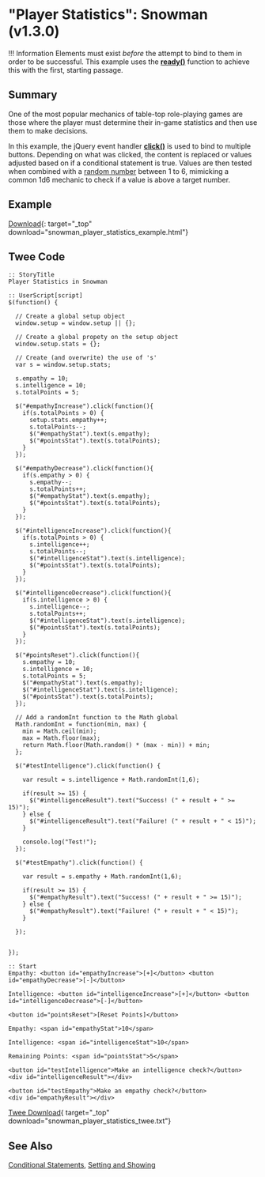 # "Player Statistics": Snowman (v1.3.0)

!!! Information
    Elements must exist *before* the attempt to bind to them in order to be successful. This example uses the [**ready()**](https://api.jquery.com/ready/) function to achieve this with the first, starting passage.

## Summary

One of the most popular mechanics of table-top role-playing games are those where the player must determine their in-game statistics and then use them to make decisions.

In this example, the jQuery event handler **[click()](https://api.jquery.com/click/)** is used to bind to multiple buttons. Depending on what was clicked, the content is replaced or values adjusted based on if a conditional statement is true. Values are then tested when combined with a [random number](https://developer.mozilla.org/en-US/docs/Web/JavaScript/Reference/Global_Objects/Math/random) between 1 to 6, mimicking a common 1d6 mechanic to check if a value is above a target number.

## Example

[Download](snowman_player_statistics_example.html){: target="_top" download="snowman_player_statistics_example.html"}

## Twee Code

```twee
:: StoryTitle
Player Statistics in Snowman

:: UserScript[script]
$(function() {

  // Create a global setup object
  window.setup = window.setup || {};

  // Create a global propety on the setup object
  window.setup.stats = {};

  // Create (and overwrite) the use of 's'
  var s = window.setup.stats;

  s.empathy = 10;
  s.intelligence = 10;
  s.totalPoints = 5;

  $("#empathyIncrease").click(function(){
    if(s.totalPoints > 0) {
      setup.stats.empathy++;
      s.totalPoints--;
      $("#empathyStat").text(s.empathy);
      $("#pointsStat").text(s.totalPoints);
    }
  });

  $("#empathyDecrease").click(function(){
    if(s.empathy > 0) {
      s.empathy--;
      s.totalPoints++;
      $("#empathyStat").text(s.empathy);
      $("#pointsStat").text(s.totalPoints);
    }
  });

  $("#intelligenceIncrease").click(function(){
    if(s.totalPoints > 0) {
      s.intelligence++;
      s.totalPoints--;
      $("#intelligenceStat").text(s.intelligence);
      $("#pointsStat").text(s.totalPoints);
    }
  });

  $("#intelligenceDecrease").click(function(){
    if(s.intelligence > 0) {
      s.intelligence--;
      s.totalPoints++;
      $("#intelligenceStat").text(s.intelligence);
      $("#pointsStat").text(s.totalPoints);
    }
  });

  $("#pointsReset").click(function(){
    s.empathy = 10;
    s.intelligence = 10;
    s.totalPoints = 5;
    $("#empathyStat").text(s.empathy);
    $("#intelligenceStat").text(s.intelligence);
    $("#pointsStat").text(s.totalPoints);
  });

  // Add a randomInt function to the Math global
  Math.randomInt = function(min, max) {
    min = Math.ceil(min);
    max = Math.floor(max);
    return Math.floor(Math.random() * (max - min)) + min;
  };

  $("#testIntelligence").click(function() {

    var result = s.intelligence + Math.randomInt(1,6);

    if(result >= 15) {
      $("#intelligenceResult").text("Success! (" + result + " >= 15)");
    } else {
      $("#intelligenceResult").text("Failure! (" + result + " < 15)");
    }

    console.log("Test!");
  });

  $("#testEmpathy").click(function() {

    var result = s.empathy + Math.randomInt(1,6);

    if(result >= 15) {
      $("#empathyResult").text("Success! (" + result + " >= 15)");
    } else {
      $("#empathyResult").text("Failure! (" + result + " < 15)");
    }

  });


});

:: Start
Empathy: <button id="empathyIncrease">[+]</button> <button id="empathyDecrease">[-]</button>

Intelligence: <button id="intelligenceIncrease">[+]</button> <button id="intelligenceDecrease">[-]</button>

<button id="pointsReset">[Reset Points]</button>

Empathy: <span id="empathyStat">10</span>

Intelligence: <span id="intelligenceStat">10</span>

Remaining Points: <span id="pointsStat">5</span>

<button id="testIntelligence">Make an intelligence check?</button>
<div id="intelligenceResult"></div>

<button id="testEmpathy">Make an empathy check?</button>
<div id="empathyResult"></div>

```

[Twee Download](snowman_player_statistics_twee.txt){ target="_top" download="snowman_player_statistics_twee.txt"}

## See Also

[Conditional Statements](../../conditionalstatements/snowman/snowman_conditionalstatements.md), [Setting and Showing](../../settingandshowing/snowman/snowman_settingandshowing.md)
